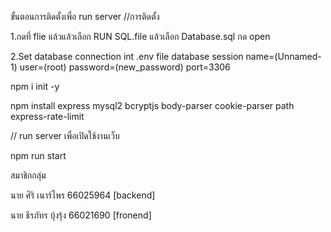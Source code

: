 ขั้นตอนการติดตั้งเพื่อ run server
//การติดตั้ง

1.กดที่ flie แล้วแล้วเลือก RUN SQL.file แล้วเลือก Database.sql กด open

2.Set database connection int .env file database session name=(Unnamed-1)  user=(root) password=(new_password) port=3306

npm i init -y

npm install express mysql2 bcryptjs body-parser cookie-parser path express-rate-limit


// run server เพื่อเปิดใช้งานเว็บ

npm run start

สมาชิกกลุ่ม

นาย ศิริ เนาร์ไพร 66025964  [backend]

นาย ธีรภัทร บุ้งรุ้ง 66021690 [fronend]
